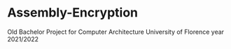 # Assembly-Encryption
Old Bachelor Project for Computer Architecture University of Florence year 2021/2022
